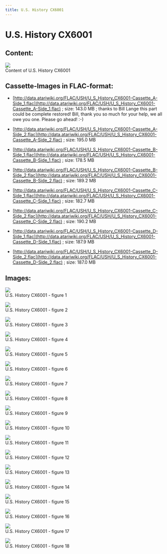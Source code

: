 ```yaml
---
title: U.S. History CX6001
---
```

# U.S. History CX6001  
## Content:  
![](attachments/U.S.+History+CX6001.jpg)  
Content of U.S. History CX6001  
  
  
## Cassette-Images in FLAC-format:  
- [http://data.atariwiki.org/FLAC/USH/U_S_History_CX6001-Cassette_A-Side_1.flac](http://data.atariwiki.org/FLAC/USH/U_S_History_CX6001-Cassette_A-Side_1.flac) ; size: 143.0 MB ; thanks to Bill Lange this part could be complete restored! Bill, thank you so much for your help, we all owe you one. Please go ahead! :-)  
  
- [http://data.atariwiki.org/FLAC/USH/U_S_History_CX6001-Cassette_A-Side_2.flac](http://data.atariwiki.org/FLAC/USH/U_S_History_CX6001-Cassette_A-Side_2.flac) ; size: 195.0 MB  
  
- [http://data.atariwiki.org/FLAC/USH/U_S_History_CX6001-Cassette_B-Side_1.flac](http://data.atariwiki.org/FLAC/USH/U_S_History_CX6001-Cassette_B-Side_1.flac) ; size: 178.5 MB  
  
- [http://data.atariwiki.org/FLAC/USH/U_S_History_CX6001-Cassette_B-Side_2.flac](http://data.atariwiki.org/FLAC/USH/U_S_History_CX6001-Cassette_B-Side_2.flac) ; size: 189.2 MB  
  
- [http://data.atariwiki.org/FLAC/USH/U_S_History_CX6001-Cassette_C-Side_1.flac](http://data.atariwiki.org/FLAC/USH/U_S_History_CX6001-Cassette_C-Side_1.flac) ; size: 182.7 MB  
  
- [http://data.atariwiki.org/FLAC/USH/U_S_History_CX6001-Cassette_C-Side_2.flac](http://data.atariwiki.org/FLAC/USH/U_S_History_CX6001-Cassette_C-Side_2.flac) ; size: 190.2 MB  
  
- [http://data.atariwiki.org/FLAC/USH/U_S_History_CX6001-Cassette_D-Side_1.flac](http://data.atariwiki.org/FLAC/USH/U_S_History_CX6001-Cassette_D-Side_1.flac) ; size: 187.9 MB  
  
- [http://data.atariwiki.org/FLAC/USH/U_S_History_CX6001-Cassette_D-Side_2.flac](http://data.atariwiki.org/FLAC/USH/U_S_History_CX6001-Cassette_D-Side_2.flac) ; size: 187.0 MB  
  
## Images:  
![](attachments/P01.jpg)  
U.S. History CX6001 - figure 1   
  
![](attachments/P02.jpg)  
U.S. History CX6001 - figure 2   
  
![](attachments/P03.jpg)  
U.S. History CX6001 - figure 3   
  
![](attachments/P03-2.jpg)  
U.S. History CX6001 - figure 4   
  
![](attachments/P03-3.jpg)  
U.S. History CX6001 - figure 5   
  
![](attachments/P04.jpg)  
U.S. History CX6001 - figure 6   
  
![](attachments/P05.jpg)  
U.S. History CX6001 - figure 7   
  
![](attachments/P06.jpg)  
U.S. History CX6001 - figure 8   
  
![](attachments/P07.jpg)  
U.S. History CX6001 - figure 9   
  
![](attachments/P08.jpg)  
U.S. History CX6001 - figure 10   
  
![](attachments/P09.jpg)  
U.S. History CX6001 - figure 11   
  
![](attachments/P10.jpg)  
U.S. History CX6001 - figure 12   
  
![](attachments/P11.jpg)  
U.S. History CX6001 - figure 13   
  
![](attachments/P12.jpg)  
U.S. History CX6001 - figure 14   
  
![](attachments/P13.jpg)  
U.S. History CX6001 - figure 15   
  
![](attachments/P14.jpg)  
U.S. History CX6001 - figure 16   
  
![](attachments/P15.jpg)  
U.S. History CX6001 - figure 17   
  
![](attachments/P16.jpg)  
U.S. History CX6001 - figure 18   
  
